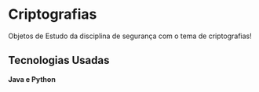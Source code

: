 

# Criptografias

Objetos de Estudo da disciplina de segurança com o tema de criptografias!



## Tecnologias Usadas

**Java e Python**



 





